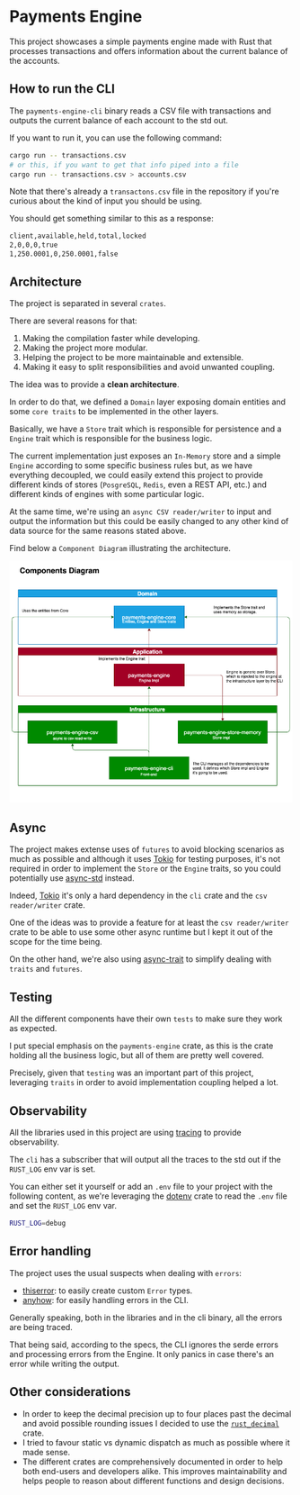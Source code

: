 # Payments Engine

This project showcases a simple payments engine made with Rust that processes transactions and offers information about the current balance of the accounts.

## How to run the CLI

The `payments-engine-cli` binary reads a CSV file with transactions and outputs the current balance of each account to the std out.

If you want to run it, you can use the following command:

```sh
cargo run -- transactions.csv
# or this, if you want to get that info piped into a file
cargo run -- transactions.csv > accounts.csv
```

Note that there's already a `transactons.csv` file in the repository if you're curious about the kind of input you should be using.

You should get something similar to this as a response:

```csv
client,available,held,total,locked
2,0,0,0,true
1,250.0001,0,250.0001,false
```

## Architecture

The project is separated in several `crates`.

There are several reasons for that:

1. Making the compilation faster while developing.
1. Making the project more modular.
1. Helping the project to be more maintainable and extensible.
1. Making it easy to split responsibilities and avoid unwanted coupling.

The idea was to provide a **clean architecture**.

In order to do that, we defined a `Domain` layer exposing domain entities and some `core traits` to be implemented in the other layers.

Basically, we have a `Store` trait which is responsible for persistence and a `Engine` trait which is responsible for the business logic.

The current implementation just exposes an `In-Memory` store and a simple `Engine` according to some specific business rules but, as we have everything decoupled, we could easily extend this project to provide different kinds of stores (`PosgreSQL`, `Redis`, even a REST API, etc.) and different kinds of engines with some particular logic.

At the same time, we're using an `async CSV reader/writer` to input and output the information but this could be easily changed to any other kind of data source for the same reasons stated above.

Find below a `Component Diagram` illustrating the architecture.

![Architecture](docs/components.png)

## Async

The project makes extense uses of `futures` to avoid blocking scenarios as much as possible and although it uses [Tokio](https://docs.rs/tokio/latest/tokio/) for testing purposes, it's not required in order to implement the `Store` or the `Engine` traits, so you could potentially use [async-std](https://docs.rs/async-std/latest/async-std/) instead.

Indeed, [Tokio](https://docs.rs/tokio/latest/tokio/) it's only a hard dependency in the `cli` crate and the `csv reader/writer` crate.

One of the ideas was to provide a feature for at least the `csv reader/writer` crate to be able to use some other async runtime but I kept it out of the scope for the time being.

On the other hand, we're also using [async-trait](https://docs.rs/async-trait/latest/async_trait/) to simplify dealing with `traits` and `futures`.

## Testing

All the different components have their own `tests` to make sure they work as expected.

I put special emphasis on the `payments-engine` crate, as this is the crate holding all the business logic, but all of them are pretty well covered.

Precisely, given that `testing` was an important part of this project, leveraging `traits` in order to avoid implementation coupling helped a lot.

## Observability

All the libraries used in this project are using [tracing](https://docs.rs/tracing/latest/tracing/) to provide observability.

The `cli` has a subscriber that will output all the traces to the std out if the `RUST_LOG` env var is set.

You can either set it yourself or add an `.env` file to your project with the following content, as we're leveraging the [dotenv](https://docs.rs/dotenv/latest/dotenv/) crate to read the `.env` file and set the `RUST_LOG` env var.

```sh
RUST_LOG=debug
```

## Error handling

The project uses the usual suspects when dealing with `errors`:

- [thiserror](https://docs.rs/thiserror/latest/thiserror/): to easily create custom `Error` types.
- [anyhow](https://docs.rs/anyhow/latest/anyhow/): for easily handling errors in the CLI.

Generally speaking, both in the libraries and in the cli binary, all the errors are being traced.

That being said, according to the specs, the CLI ignores the serde errors and processing errors from the Engine. It only panics in case there's an error while writing the output.

## Other considerations

- In order to keep the decimal precision up to four places past the decimal and avoid possible rounding issues I decided to use the [`rust_decimal`](https://docs.rs/rust_decimal/latest/rust_decimal/) crate.
- I tried to favour static vs dynamic dispatch as much as possible where it made sense.
- The different crates are comprehensively documented in order to help both end-users and developers alike. This improves maintainability and helps people to reason about different functions and design decisions.

